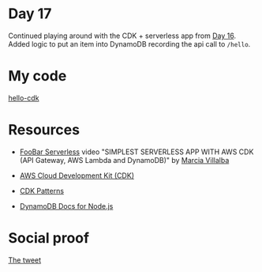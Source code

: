 # Day 17

Continued playing around with the CDK + serverless app from [Day 16](/Journey/016/Readme.md). Added logic to put an item into DynamoDB recording the api call to `/hello`.

# My code

[hello-cdk](https://github.com/jennapederson/hello-cdk/commit/0a6aa25e0bc5093dc2bb52589e9a2c2f449d359b)

# Resources

- [FooBar Serverless](https://youtu.be/XVHGq2uJu9s) video "SIMPLEST SERVERLESS APP WITH AWS CDK (API Gateway, AWS Lambda and DynamoDB)" by [Marcia Villalba](https://twitter.com/mavi888uy)
- [AWS Cloud Development Kit (CDK)](https://aws.amazon.com/cdk/)

- [CDK Patterns](https://cdkpatterns.com/)
- [DynamoDB Docs for Node.js](https://docs.aws.amazon.com/amazondynamodb/latest/developerguide/GettingStarted.NodeJs.03.html)

# Social proof

[The tweet](https://twitter.com/jennapederson/status/1286859286736510976?s=20)
